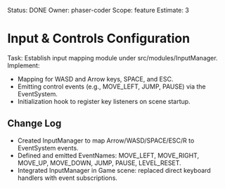 Status: DONE
Owner: phaser-coder
Scope: feature
Estimate: 3

# Input & Controls Configuration

Task: Establish input mapping module under src/modules/InputManager. Implement:
  - Mapping for WASD and Arrow keys, SPACE, and ESC.
  - Emitting control events (e.g., MOVE_LEFT, JUMP, PAUSE) via the EventSystem.
  - Initialization hook to register key listeners on scene startup.

## Change Log
- Created InputManager to map Arrow/WASD/SPACE/ESC/R to EventSystem events.
- Defined and emitted EventNames: MOVE_LEFT, MOVE_RIGHT, MOVE_UP, MOVE_DOWN, JUMP, PAUSE, LEVEL_RESET.
- Integrated InputManager in Game scene: replaced direct keyboard handlers with event subscriptions.